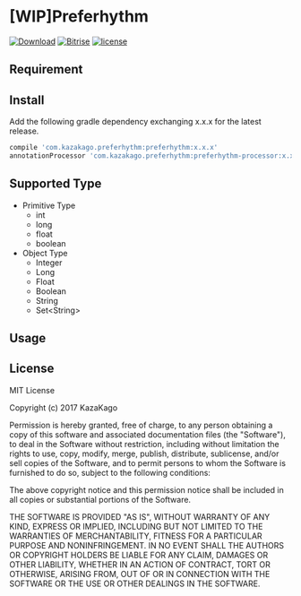[WIP]Preferhythm
====

[![Download](https://api.bintray.com/packages/kazakago/maven/preferhythm/images/download.svg)](https://bintray.com/kazakago/maven/preferhythm/_latestVersion)
[![Bitrise](https://www.bitrise.io/app/436ed4113cb15072.svg?token=5I58EK088C0wp3UWmf75qA&branch=master)]()
[![license](https://img.shields.io/github/license/kazakago/preferhythm.svg)](LICENSE.md)

## Requirement

## Install

Add the following gradle dependency exchanging x.x.x for the latest release.

```groovy
compile 'com.kazakago.preferhythm:preferhythm:x.x.x'
annotationProcessor 'com.kazakago.preferhythm:preferhythm-processor:x.x.x'
```
## Supported Type

- Primitive Type
  - int
  - long
  - float
  - boolean
- Object Type
  - Integer 
  - Long
  - Float
  - Boolean
  - String
  - Set\<String\>

## Usage

## License
MIT License

Copyright (c) 2017 KazaKago

Permission is hereby granted, free of charge, to any person obtaining a copy
of this software and associated documentation files (the "Software"), to deal
in the Software without restriction, including without limitation the rights
to use, copy, modify, merge, publish, distribute, sublicense, and/or sell
copies of the Software, and to permit persons to whom the Software is
furnished to do so, subject to the following conditions:

The above copyright notice and this permission notice shall be included in all
copies or substantial portions of the Software.

THE SOFTWARE IS PROVIDED "AS IS", WITHOUT WARRANTY OF ANY KIND, EXPRESS OR
IMPLIED, INCLUDING BUT NOT LIMITED TO THE WARRANTIES OF MERCHANTABILITY,
FITNESS FOR A PARTICULAR PURPOSE AND NONINFRINGEMENT. IN NO EVENT SHALL THE
AUTHORS OR COPYRIGHT HOLDERS BE LIABLE FOR ANY CLAIM, DAMAGES OR OTHER
LIABILITY, WHETHER IN AN ACTION OF CONTRACT, TORT OR OTHERWISE, ARISING FROM,
OUT OF OR IN CONNECTION WITH THE SOFTWARE OR THE USE OR OTHER DEALINGS IN THE
SOFTWARE.
